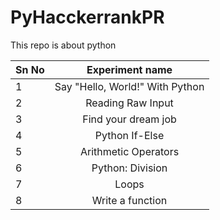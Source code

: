 # PyHacckerrankPR
This repo is about python

| Sn No | Experiment name |
|-------|:-----------------:|
| 1 | Say "Hello, World!" With Python|
| 2 | Reading Raw Input |
| 3 | Find your dream job |
| 4 | Python If-Else |
| 5 | Arithmetic Operators |
| 6 | Python: Division |
| 7 | Loops |
| 8 | Write a function |
